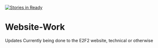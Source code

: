 [![Stories in Ready](https://badge.waffle.io/e2f2/Website-Work.png?label=ready&title=Ready)](https://waffle.io/e2f2/Website-Work)
# Website-Work
Updates Currently being done to the E2F2 website, technical or otherwise
